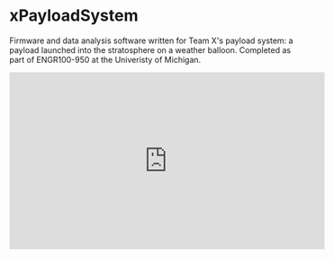 # xPayloadSystem
Firmware and data analysis software written for Team X's payload system: a payload launched into the stratosphere on a weather balloon. Completed as part of ENGR100-950 at the Univeristy of Michigan. 

<iframe width="560" height="315" src="https://www.youtube.com/embed/DhZ-bQsRDM8" title="YouTube video player" frameborder="0" allow="accelerometer; autoplay; clipboard-write; encrypted-media; gyroscope; picture-in-picture" allowfullscreen></iframe>
